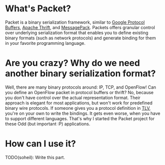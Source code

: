 # What's Packet?
Packet is a binary serialization framework, similar to
[Google Protocol Buffers](http://code.google.com/p/protobuf/),
[Apache Thrift](http://thrift.apache.org/), and
[MessagePack](http://msgpack.org/). Packets offers granular control over
underlying serialization format that enables you to define existing binary
formats (such as network protocols) and generate binding for them in your
favorite programming language.

# Are you crazy? Why do we need another binary serialization format?
Well, there are many binary protocols around: IP, TCP, and OpenFlow! Can you
define an OpenFlow packet in protocol buffers or thrift? No, because you don't
have control over the actual representation format. Their approach is elegant
for most applications, but won't work for predefined binary wire protocols.
If someone gives you a protocol definition in
[TLV](http://en.wikipedia.org/wiki/Type-length-value), you're on your own to
write the bindings. It gets even worse, when you have to support different
languages. That's why I started the Packet project for these Odd (but important
:P) applications.

# How can I use it?
TODO(soheil): Write this part.

